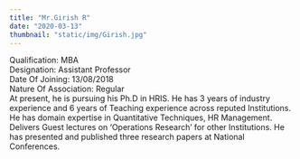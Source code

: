```yaml
---
title: "Mr.Girish R"
date: "2020-03-13"
thumbnail: "static/img/Girish.jpg"
---
```


Qualification: MBA  
Designation: Assistant Professor  
Date Of Joining: 13/08/2018  
Nature Of Association: Regular  
At present, he is pursuing his Ph.D in HRIS. He has 3 years of industry experience and 6 years of Teaching experience across reputed Institutions. He has domain expertise in Quantitative Techniques, HR Management. Delivers Guest lectures on ‘Operations Research’ for other Institutions. He has presented and published three research papers at National Conferences.
